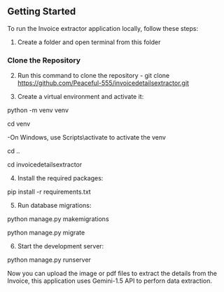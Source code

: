 ## Getting Started

To run the Invoice extractor application locally, follow these steps:
1. Create a folder and open terminal from this folder

### Clone the Repository
2. Run this command to clone the repository - git clone https://github.com/Peaceful-555/invoicedetailsextractor.git

3. Create a virtual environment and activate it:

python -m venv venv

cd venv

-On Windows, use Scripts\activate to activate the venv

cd ..

cd invoicedetailsextractor

4. Install the required packages:

pip install -r requirements.txt

5. Run database migrations:

python manage.py makemigrations

python manage.py migrate

6. Start the development server:

python manage.py runserver

Now you can upload the image or pdf files to extract the details from the Invoice, this application uses Gemini-1.5 API to perforn data extraction.
